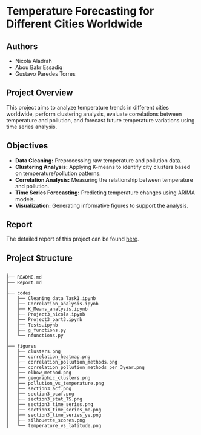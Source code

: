 # Temperature Forecasting for Different Cities Worldwide

## Authors
- Nicola Aladrah
- Abou Bakr Essadiq
- Gustavo Paredes Torres

## Project Overview
This project aims to analyze temperature trends in different cities worldwide, perform clustering analysis, evaluate correlations between temperature and pollution, and forecast future temperature variations using time series analysis.

## Objectives
- **Data Cleaning:** Preprocessing raw temperature and pollution data.
- **Clustering Analysis:** Applying K-means to identify city clusters based on temperature/pollution patterns.
- **Correlation Analysis:** Measuring the relationship between temperature and pollution.
- **Time Series Forecasting:** Predicting temperature changes using ARIMA models.
- **Visualization:** Generating informative figures to support the analysis.

## Report

The detailed report of this project can be found [here](Report.md).

## Project Structure

```
.
├── README.md
├── Report.md
│
├── codes
│   ├── Cleaning_data_Task1.ipynb
│   ├── Correlation_analysis.ipynb
│   ├── K_Means_analysis.ipynb
│   ├── Project3_nicola.ipynb
│   ├── Project3_part3.ipynb
│   ├── Tests.ipynb
│   ├── g_functions.py
│   └── nfunctions.py
│
├── figures
│   ├── clusters.png
│   ├── correlation_heatmap.png
│   ├── correlation_pollution_methods.png
│   ├── correlation_pollution_methods_per_3year.png
│   ├── elbow_method.png
│   ├── geographic_clusters.png
│   ├── pollution_vs_temperature.png
│   ├── section3_acf.png
│   ├── section3_pcaf.png
│   ├── section3_stat_TS.png
│   ├── section3_time_series.png
│   ├── section3_time_series_me.png
│   ├── section3_time_series_ye.png
│   ├── silhouette_scores.png
│   └── temperature_vs_latitude.png
```
